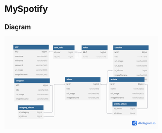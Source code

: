 # MySpotify



## Diagram

[![Diagrama](./diagrams/schema.png "Diagrama")](./diagrams/schema.png "Diagrama")